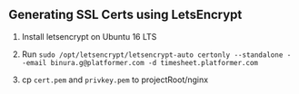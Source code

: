 ## Generating SSL Certs using LetsEncrypt

1. Install letsencrypt on Ubuntu 16 LTS

2. Run `sudo /opt/letsencrypt/letsencrypt-auto certonly --standalone --email binura.g@platformer.com -d timesheet.platformer.com`

3. cp `cert.pem` and `privkey.pem` to projectRoot/nginx

